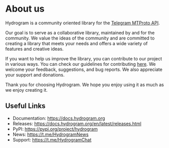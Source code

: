 # About us

Hydrogram is a community oriented library for the [Telegram MTProto API](https://core.telegram.org/mtproto).

Our goal is to serve as a collaborative library, maintained by and for the community. We value the ideas of the community and are committed to creating a library that meets your needs and offers a wide variety of features and creative ideas.

If you want to help us improve the library, you can contribute to our project in various ways. You can check our guidelines for contributing [here](https://github.com/hydrogram/hydrogram/blob/main/CONTRIBUTING.rst). We welcome your feedback, suggestions, and bug reports. We also appreciate your support and donations.

Thank you for choosing Hydrogram. We hope you enjoy using it as much as we enjoy creating it.

## Useful Links

- Documentation: <https://docs.hydrogram.org>
- Releases: <https://docs.hydrogram.org/en/latest/releases.html>
- PyPI: <https://pypi.org/project/hydrogram>
- News: <https://t.me/HydrogramNews>
- Support: <https://t.me/HydrogramChat>
